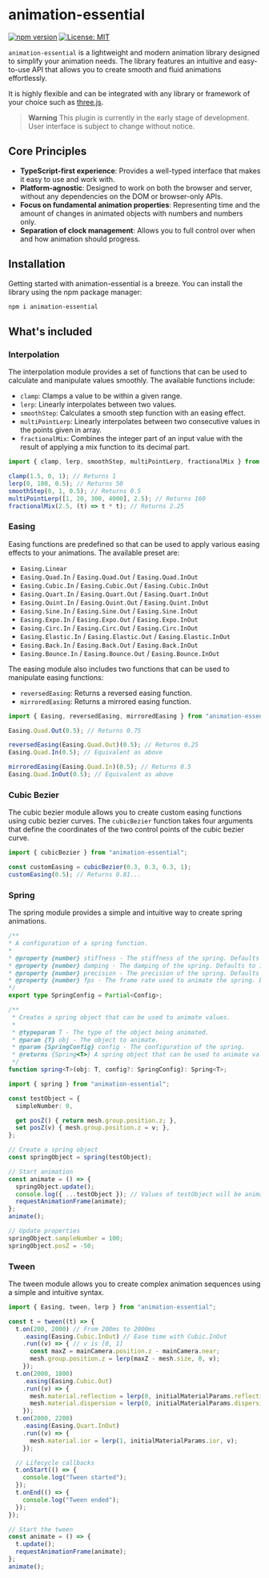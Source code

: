 # animation-essential

[![npm version](https://badge.fury.io/js/animation-essential.svg)](https://www.npmjs.com/package/animation-essential) [![License: MIT](https://img.shields.io/badge/License-MIT-yellow.svg)](https://opensource.org/licenses/MIT)

`animation-essential` is a lightweight and modern animation library designed to simplify your animation needs. The library features an intuitive and easy-to-use API that allows you to create smooth and fluid animations effortlessly.

It is highly flexible and can be integrated with any library or framework of your choice such as [three.js](https://github.com/mrdoob/three.js).

> **Warning** This plugin is currently in the early stage of development. User interface is subject to change without notice.

## Core Principles

- **TypeScript-first experience**: Provides a well-typed interface that makes it easy to use and work with.
- **Platform-agnostic**: Designed to work on both the browser and server, without any dependencies on the DOM or browser-only APIs.
- **Focus on fundamental animation properties**: Representing time and the amount of changes in animated objects with numbers and numbers only.
- **Separation of clock management**: Allows you to full control over when and how animation should progress.

## Installation

Getting started with animation-essential is a breeze. You can install the library using the npm package manager:

```sh
npm i animation-essential
```

## What's included

### Interpolation

The interpolation module provides a set of functions that can be used to calculate and manipulate values smoothly. The available functions include:

- `clamp`: Clamps a value to be within a given range.
- `lerp`: Linearly interpolates between two values.
- `smoothStep`: Calculates a smooth step function with an easing effect.
- `multiPointLerp`: Linearly interpolates between two consecutive values in the points given in array.
- `fractionalMix`: Combines the integer part of an input value with the result of applying a mix function to its decimal part.

```typescript
import { clamp, lerp, smoothStep, multiPointLerp, fractionalMix } from "animation-essential";

clamp(1.5, 0, 1); // Returns 1
lerp(0, 100, 0.5); // Returns 50
smoothStep(0, 1, 0.5); // Returns 0.5
multiPointLerp([1, 20, 300, 4000], 2.5); // Returns 160
fractionalMix(2.5, (t) => t * t); // Returns 2.25
```

### Easing

Easing functions are predefined so that can be used to apply various easing effects to your animations. The available preset are:

- `Easing.Linear`
- `Easing.Quad.In` / `Easing.Quad.Out` / `Easing.Quad.InOut`
- `Easing.Cubic.In` / `Easing.Cubic.Out` / `Easing.Cubic.InOut`
- `Easing.Quart.In` / `Easing.Quart.Out` / `Easing.Quart.InOut`
- `Easing.Quint.In` / `Easing.Quint.Out` / `Easing.Quint.InOut`
- `Easing.Sine.In` / `Easing.Sine.Out` / `Easing.Sine.InOut`
- `Easing.Expo.In` / `Easing.Expo.Out` / `Easing.Expo.InOut`
- `Easing.Circ.In` / `Easing.Circ.Out` / `Easing.Circ.InOut`
- `Easing.Elastic.In` / `Easing.Elastic.Out` / `Easing.Elastic.InOut`
- `Easing.Back.In` / `Easing.Back.Out` / `Easing.Back.InOut`
- `Easing.Bounce.In` / `Easing.Bounce.Out` / `Easing.Bounce.InOut`

The easing module also includes two functions that can be used to manipulate easing functions:

- `reversedEasing`: Returns a reversed easing function.
- `mirroredEasing`: Returns a mirrored easing function.

```typescript
import { Easing, reversedEasing, mirroredEasing } from "animation-essential";

Easing.Quad.Out(0.5); // Returns 0.75

reversedEasing(Easing.Quad.Out)(0.5); // Returns 0.25
Easing.Quad.In(0.5); // Equivalent as above

mirroredEasing(Easing.Quad.In)(0.5); // Returns 0.5
Easing.Quad.InOut(0.5); // Equivalent as above
```

### Cubic Bezier

The cubic bezier module allows you to create custom easing functions using cubic bezier curves.
The `cubicBezier` function takes four arguments that define the coordinates of the two control points of the cubic bezier curve.

```typescript
import { cubicBezier } from "animation-essential";

const customEasing = cubicBezier(0.3, 0.3, 0.3, 1);
customEasing(0.5); // Returns 0.81...
```

### Spring

The spring module provides a simple and intuitive way to create spring animations.

```typescript
/**
* A configuration of a spring function.
*
* @property {number} stiffness - The stiffness of the spring. Defaults to 200.
* @property {number} damping - The damping of the spring. Defaults to 10.
* @property {number} precision - The precision of the spring. Defaults to 1e-6.
* @property {number} fps - The frame rate used to animate the spring. Defaults to 60.
*/
export type SpringConfig = Partial<Config>;

/**
 * Creates a spring object that can be used to animate values.
 *
 * @typeparam T - The type of the object being animated.
 * @param {T} obj - The object to animate.
 * @param {SpringConfig} config - The configuration of the spring.
 * @returns {Spring<T>} A spring object that can be used to animate values.
 */
function spring<T>(obj: T, config?: SpringConfig): Spring<T>;
```

```typescript
import { spring } from "animation-essential";

const testObject = {
  simpleNumber: 0,

  get posZ() { return mesh.group.position.z; },
  set posZ(v) { mesh.group.position.z = v; },
};

// Create a spring object
const springObject = spring(testObject);

// Start animation
const animate = () => {
  springObject.update();
  console.log({ ...testObject }); // Values of testObject will be animated
  requestAnimationFrame(animate);
};
animate();

// Update properties
springObject.sampleNumber = 100;
springObject.posZ = -50;
```

### Tween

The tween module allows you to create complex animation sequences using a simple and intuitive syntax.

```typescript
import { Easing, tween, lerp } from "animation-essential";

const t = tween((t) => {
  t.on(200, 2000) // From 200ms to 2000ms
    .easing(Easing.Cubic.InOut) // Ease time with Cubic.InOut
    .run((v) => { // v is [0, 1]
      const maxZ = mainCamera.position.z - mainCamera.near;
      mesh.group.position.z = lerp(maxZ - mesh.size, 0, v);
    });
  t.on(2000, 1800)
    .easing(Easing.Cubic.Out)
    .run((v) => {
      mesh.material.reflection = lerp(0, initialMaterialParams.reflection, v);
      mesh.material.dispersion = lerp(0, initialMaterialParams.dispersion, v);
    });
  t.on(2000, 2200)
    .easing(Easing.Quart.InOut)
    .run((v) => {
      mesh.material.ior = lerp(1, initialMaterialParams.ior, v);
    });

  // Lifecycle callbacks
  t.onStart(() => {
    console.log("Tween started");
  });
  t.onEnd(() => {
    console.log("Tween ended");
  });
});

// Start the tween
const animate = () => {
  t.update();
  requestAnimationFrame(animate);
};
animate();
```
